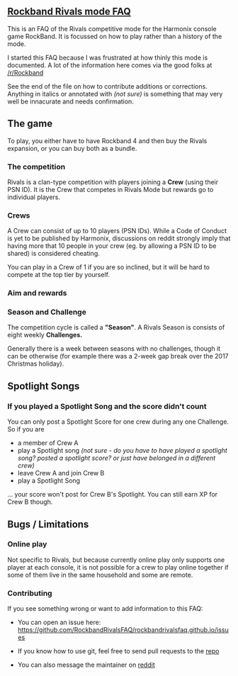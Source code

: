 ## [Rockband Rivals mode FAQ](https://rockbandrivalsfaq.github.io)

This is an FAQ of the Rivals competitive mode for the Harmonix console game RockBand. It is focussed on how to play rather than a history of the mode. 

I started this FAQ because I was frustrated at how thinly this mode is documented. A lot of the information here comes via the good folks at [/r/Rockband]( https://www.reddit.com/r/Rockband/)

See the end of the file on how to contribute additions or corrections. Anything in italics or annotated with _(not sure)_ is something that may very well be innacurate and needs confirmation.

## The game

To play, you either have to have Rockband 4 and then buy the Rivals expansion, or you can buy both as a bundle.  

### The competition

Rivals is a clan-type competition with players joining a **Crew** (using their PSN ID). It is the Crew that competes in Rivals Mode but rewards go to individual players. 

### Crews

A Crew can consist of up to 10 players (PSN IDs). While a Code of Conduct is yet to be published by Harmonix, discussions on reddit strongly imply that having more that 10 people in your crew (eg. by allowing a PSN ID to be shared) is considered cheating. 

You can play in a Crew of 1 if you are so inclined, but it will be hard to compete at the top tier by yourself. 

###  Aim and rewards

### Season and Challenge

The competition cycle is called a **"Season"**. A Rivals Season is consists of eight weekly **Challenges.**

Generally there is a week between seasons with no challenges, though it can be otherwise (for example there was a 2-week gap break over the 2017 Christmas holiday). 

## Spotlight Songs

### If you played a Spotlight Song and the score didn't count

You can only post a Spotlight Score for one crew during any one Challenge. So if you are 

- a member of Crew A
- play a Spotlight song _(not sure - do you have to have played a spotlight song? posted a spotlight score? or just have belonged in a different crew)_
- leave Crew A and join Crew B
- play a Spotlight Song

... your score won't post for Crew B's Spotlight. You can still earn XP for Crew B though. 

## Bugs / Limitations

### Online play

Not specific to Rivals, but because currently online play only supports one player at each console, it is not possible for a crew to play online together if some of them live in the same household and some are remote. 

### Contributing

If you see something wrong or want to add information to this FAQ:

- You can open an issue here: https://github.com/RockbandRivalsFAQ/rockbandrivalsfaq.github.io/issues

- If you know how to use git, feel free to send pull requests to the [repo](https://github.com/RockbandRivalsFAQ/rockbandrivalsfaq.github.io)

- You can also message the maintainer on [reddit](https://www.reddit.com/user/_Aglaia_/)

